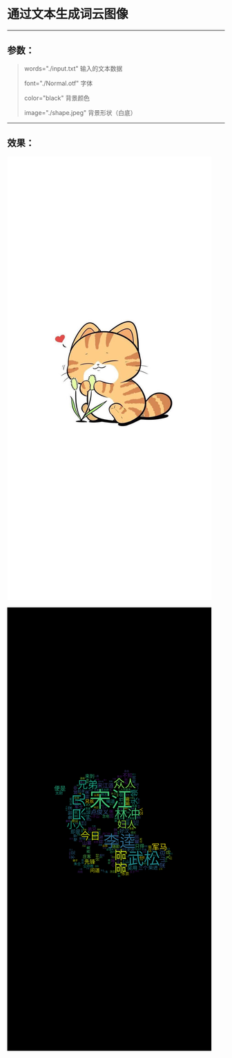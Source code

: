 # 通过文本生成词云图像
_____
## 参数：

> words="./input.txt" 输入的文本数据
> 
> font="./Normal.otf" 字体
> 
> color="black" 背景颜色
> 
> image="./shape.jpeg" 背景形状（白底）

_____
## 效果：

![input](./shape.jpeg)

![output](./images/output.png)